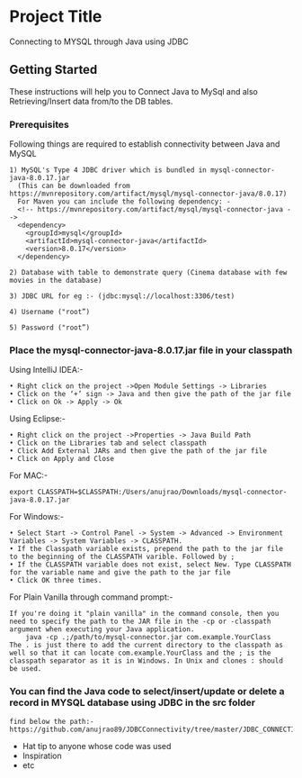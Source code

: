 # Project Title

Connecting to MYSQL through Java using JDBC

## Getting Started

These instructions will help you to Connect Java to MySql and also Retrieving/Insert data from/to the DB tables.

### Prerequisites

Following things are required to establish connectivity between Java and MySQL

```
1) MySQL's Type 4 JDBC driver which is bundled in mysql-connector-java-8.0.17.jar 
  (This can be downloaded from https://mvnrepository.com/artifact/mysql/mysql-connector-java/8.0.17)
  For Maven you can include the following dependency: - 
  <!-- https://mvnrepository.com/artifact/mysql/mysql-connector-java -->
  <dependency>
    <groupId>mysql</groupId>
    <artifactId>mysql-connector-java</artifactId>
    <version>8.0.17</version>
  </dependency>
  
2) Database with table to demonstrate query (Cinema database with few movies in the database) 

3) JDBC URL for eg :- (jdbc:mysql://localhost:3306/test) 

4) Username ("root”) 

5) Password ("root”) 

```

### Place the mysql-connector-java-8.0.17.jar file in your classpath

Using IntelliJ IDEA:-
```
• Right click on the project ->Open Module Settings -> Libraries
• Click on the ‘+’ sign -> Java and then give the path of the jar file
• Click on Ok -> Apply -> Ok
```

Using Eclipse:-
```
• Right click on the project ->Properties -> Java Build Path
• Click on the Libraries tab and select classpath 
• Click Add External JARs and then give the path of the jar file
• Click on Apply and Close
```

For MAC:-
```
export CLASSPATH=$CLASSPATH:/Users/anujrao/Downloads/mysql-connector-java-8.0.17.jar
```

For Windows:-
```
• Select Start -> Control Panel -> System -> Advanced -> Environment Variables -> System Variables -> CLASSPATH.
• If the Classpath variable exists, prepend the path to the jar file  to the beginning of the CLASSPATH varible. Followed by ;
• If the CLASSPATH variable does not exist, select New. Type CLASSPATH for the variable name and give the path to the jar file
• Click OK three times.

```
For Plain Vanilla through command prompt:-
```
If you're doing it "plain vanilla" in the command console, then you need to specify the path to the JAR file in the -cp or -classpath argument when executing your Java application.
	java -cp .;/path/to/mysql-connector.jar com.example.YourClass
The . is just there to add the current directory to the classpath as well so that it can locate com.example.YourClass and the ; is the classpath separator as it is in Windows. In Unix and clones : should be used.

```

### You can find the Java code to select/insert/update or delete a record in MYSQL database using JDBC in the src folder

```
find below the path:-
https://github.com/anujrao89/JDBCConnectivity/tree/master/JDBC_CONNECTIVITY/src
```


* Hat tip to anyone whose code was used
* Inspiration
* etc
